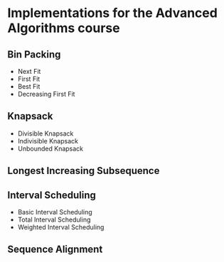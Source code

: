 # Implementations for the Advanced Algorithms course 

## Bin Packing 
  - Next Fit
  - First Fit
  - Best Fit
  - Decreasing First Fit
## Knapsack
  - Divisible Knapsack
  - Indivisible Knapsack
  - Unbounded Knapsack
## Longest Increasing Subsequence
## Interval Scheduling
  - Basic Interval Scheduling
  - Total Interval Scheduling
  - Weighted Interval Scheduling
## Sequence Alignment
